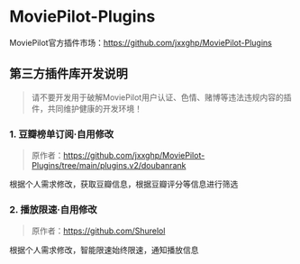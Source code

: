 # MoviePilot-Plugins
MoviePilot官方插件市场：https://github.com/jxxghp/MoviePilot-Plugins

## 第三方插件库开发说明
> 请不要开发用于破解MoviePilot用户认证、色情、赌博等违法违规内容的插件，共同维护健康的开发环境！

### 1. 豆瓣榜单订阅·自用修改
  > 原作者：https://github.com/jxxghp/MoviePilot-Plugins/tree/main/plugins.v2/doubanrank

  根据个人需求修改，获取豆瓣信息，根据豆瓣评分等信息进行筛选

### 2. 播放限速·自用修改
  > 原作者：https://github.com/Shurelol

  根据个人需求修改，智能限速始终限速，通知播放信息